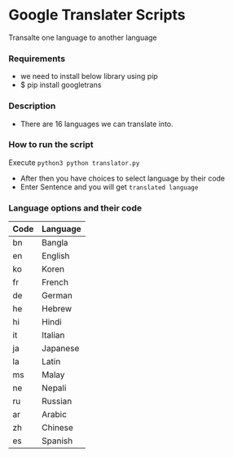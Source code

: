 # Google Translater Scripts	

Transalte one language to another language	

### Requirements	
- we need to install below library using pip	
- $ pip install googletrans 	
### Description	
- There are 16 languages we can translate into.	

### How to run the script	
Execute `python3 python translator.py`	
- After then you have choices to select language by their code	
- Enter Sentence and you will get `translated language`

### Language options and their code	
| Code      | Language |	
| ----------- | ----------- |	
| bn       |       Bangla       |	
| en       |       English       |	
| ko       |       Koren       |	
| fr       |       French       |	
| de       |       German       |	
| he       |       Hebrew       |	
| hi       |       Hindi       |	
| it       |       Italian       |	
| ja       |       Japanese       |	
| la       |       Latin       |	
| ms       |       Malay       |	
| ne       |       Nepali       |	
| ru       |       Russian       |	
| ar       |       Arabic       |	
| zh       |       Chinese       |	
| es       |       Spanish       |
